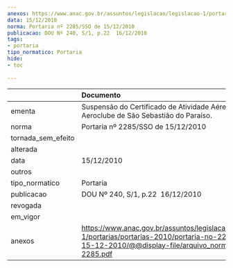 ```yaml
---
anexos: https://www.anac.gov.br/assuntos/legislacao/legislacao-1/portarias/portarias-2010/portaria-no-2285-sso-de-15-12-2010/@@display-file/arquivo_norma/PA2010-2285.pdf
data: 15/12/2010
norma: Portaria nº 2285/SSO de 15/12/2010
publicacao: DOU Nº 240, S/1, p.22  16/12/2010
tags:
- portaria
tipo_normatico: Portaria
hide: 
- toc 
 
---
```


|                    | Documento                                                                                                                                                         |
|:-------------------|:------------------------------------------------------------------------------------------------------------------------------------------------------------------|
| ementa             | Suspensão do Certificado de Atividade Aérea do Aeroclube de São Sebastião do Paraíso.                                                                             |
| norma              | Portaria nº 2285/SSO de 15/12/2010                                                                                                                                |
| tornada_sem_efeito |                                                                                                                                                                   |
| alterada           |                                                                                                                                                                   |
| data               | 15/12/2010                                                                                                                                                        |
| outros             |                                                                                                                                                                   |
| tipo_normatico     | Portaria                                                                                                                                                          |
| publicacao         | DOU Nº 240, S/1, p.22  16/12/2010                                                                                                                                 |
| revogada           |                                                                                                                                                                   |
| em_vigor           |                                                                                                                                                                   |
| anexos             | https://www.anac.gov.br/assuntos/legislacao/legislacao-1/portarias/portarias-2010/portaria-no-2285-sso-de-15-12-2010/@@display-file/arquivo_norma/PA2010-2285.pdf |